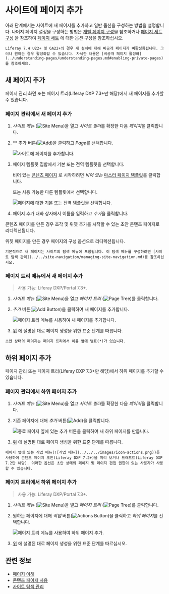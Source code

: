 # 사이트에 페이지 추가

아래 단계에서는 사이트에 새 페이지를 추가하고 일반 옵션을 구성하는 방법을 설명합니다. 나머지 페이지 설정을 구성하는 방법은 [개별 페이지 구성](../page-settings/configuring-individual-pages.md)을 참조하거나 [페이지 세트 구성](../page-settings/configuring-page-sets.md) 을 참조하여 [페이지 세트](../understanding-pages/understanding-pages.md#page-sets) 에 대한 옵션 구성을 참조하십시오.

```{note}
Liferay 7.4 U22+ 및 GA22+의 경우 새 설치에 대해 비공개 페이지가 비활성화됩니다. 그러나 원하는 경우 활성화할 수 있습니다. 자세한 내용은 [비공개 페이지 활성화](../understanding-pages/understanding-pages.md#enabling-private-pages) 를 참조하세요.
```

## 새 페이지 추가

페이지 관리 화면 또는 페이지 트리(Liferay DXP 7.3+만 해당)에서 새 페이지를 추가할 수 있습니다.

### 페이지 관리에서 새 페이지 추가

1. *사이트 메뉴* (![Site Menu](../../../images/icon-menu.png))을 열고 *사이트 빌더*를 확장한 다음 *페이지*을 클릭합니다.

1. ** 추가 버튼(![Add](../../../images/icon-add.png))을 클릭하고 *Page*를 선택합니다.

   ![사이트에 페이지를 추가합니다.](./adding-a-page-to-a-site/images/01.png)

1. 페이지 템플릿 집합에서 기본 또는 전역 템플릿을 선택합니다.

   비어 있는 [콘텐츠 페이지](../understanding-pages/understanding-pages.md#page-types) 로 시작하려면 *비어 있는* [마스터 페이지 템플릿](../defining-headers-and-footers/master-page-templates.md)를 클릭합니다.

   또는 사용 가능한 다른 템플릿에서 선택합니다.

   ![페이지에 대한 기본 또는 전역 템플릿을 선택합니다.](./adding-a-page-to-a-site/images/02.png)

1. 페이지 추가 대화 상자에서 이름을 입력하고 *추가*을 클릭합니다.

콘텐츠 페이지를 만든 경우 조각 및 위젯 추가를 시작할 수 있는 초안 콘텐츠 페이지로 리디렉션됩니다.

위젯 페이지를 만든 경우 페이지의 구성 옵션으로 리디렉션됩니다.

```{tip}
기본적으로 새 페이지는 사이트의 탐색 메뉴에 포함됩니다. 이 탐색 메뉴를 구성하려면 [사이트 탐색 관리](../../site-navigation/managing-site-navigation.md)를 참조하십시오.
```

### 페이지 트리 메뉴에서 새 페이지 추가

> 사용 가능: Liferay DXP/Portal 7.3+.

1. *사이트 메뉴* (![Site Menu](../../../images/icon-menu.png))을 열고 *페이지 트리* (![Page Tree](../../../images/icon-page-tree.png))를 클릭합니다.

1. *추가* 버튼(![Add Button](../../../images/icon-add-app.png))을 클릭하여 새 페이지를 추가합니다.

   ![페이지 트리 메뉴를 사용하여 새 페이지를 추가합니다.](adding-a-page-to-a-site/images/03.png)

1. [위](#adding-a-new-page) 에 설명된 대로 페이지 생성을 위한 표준 단계를 따릅니다.

```{tip}
초안 상태의 페이지는 페이지 트리에서 이름 옆에 별표(*)가 있습니다.
```

## 하위 페이지 추가

페이지 관리 또는 페이지 트리(Liferay DXP 7.3+만 해당)에서 하위 페이지를 추가할 수 있습니다.

### 페이지 관리에서 하위 페이지 추가

1. *사이트 메뉴* (![Site Menu](../../../images/icon-menu.png))을 열고 *사이트 빌더*를 확장한 다음 *페이지*을 클릭합니다.

1. 기존 페이지에 대해 *추가* 버튼(![Add](../../../images/icon-duplicate.png))을 클릭합니다.
   
   ![종료 페이지 옆에 있는 추가 버튼을 클릭하여 새 하위 페이지를 만듭니다.](./adding-a-page-to-a-site/images/04.png)

1. [위](#adding-a-new-page) 에 설명된 대로 페이지 생성을 위한 표준 단계를 따릅니다.

```{tip}
페이지 옆에 있는 작업 메뉴(![작업 메뉴](../../../images/icon-actions.png))를 사용하여 콘텐츠 페이지 초안(Liferay DXP 7.2+)을 미리 보거나 드래프트(Liferay DXP 7.2만 해당). 이러한 옵션은 초안 상태의 페이지 및 페이지 편집 권한이 있는 사용자가 사용할 수 있습니다.
```

### 페이지 트리에서 하위 페이지 추가

> 사용 가능: Liferay DXP/Portal 7.3+.

1. *사이트 메뉴* (![Site Menu](../../../images/icon-menu.png))을 열고 *페이지 트리* (![Page Tree](../../../images/icon-page-tree.png))를 클릭합니다.

1. 원하는 페이지에 대해 *작업* 버튼(![Actions Button](../../../images/icon-actions.png))을 클릭하고 *하위 페이지*를 선택합니다.
   
   ![페이지 트리 메뉴를 사용하여 하위 페이지 추가.](adding-a-page-to-a-site/images/05.png)

1. [위](#adding-a-new-page) 에 설명된 대로 페이지 생성을 위한 표준 단계를 따르십시오.

## 관련 정보

- [페이지 이해](../understanding-pages/understanding-pages.md)
- [콘텐츠 페이지 사용](../using-content-pages.md)
- [사이트 탐색 관리](../../site-navigation/managing-site-navigation.md)
